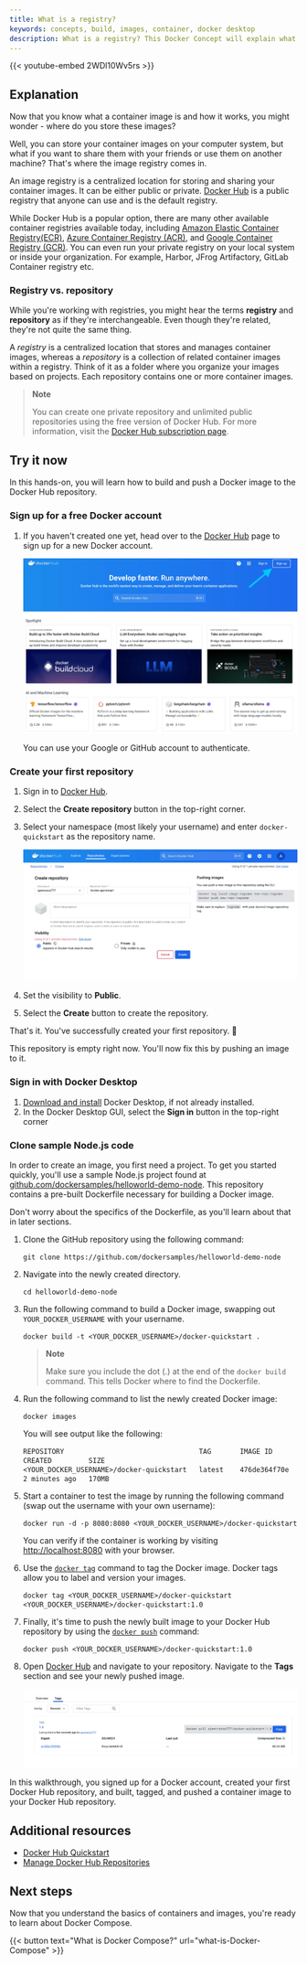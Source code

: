```yaml
---
title: What is a registry?
keywords: concepts, build, images, container, docker desktop
description: What is a registry? This Docker Concept will explain what a registry is, explore their interoperability, and have you interact with registries.
---
```


{{< youtube-embed 2WDl10Wv5rs >}}

## Explanation

Now that you know what a container image is and how it works, you might wonder - where do you store these images? 

Well, you can store your container images on your computer system, but what if you want to share them with your friends or use them on another machine? That's where the image registry comes in.

An image registry is a centralized location for storing and sharing your container images. It can be either public or private. [Docker Hub](https://hub.docker.com) is a public registry that anyone can use and is the default registry. 

While Docker Hub is a popular option, there are many other available container registries available today, including [Amazon Elastic Container Registry(ECR)](https://aws.amazon.com/ecr/), [Azure Container Registry (ACR)](https://azure.microsoft.com/en-in/products/container-registry), and [Google Container Registry (GCR)](https://cloud.google.com/artifact-registry). You can even run your private registry on your local system or inside your organization. For example, Harbor, JFrog Artifactory, GitLab Container registry etc.

### Registry vs. repository

While you're working with registries, you might hear the terms **registry** and **repository** as if they're interchangeable. Even though they're related, they're not quite the same thing.

A _registry_ is a centralized location that stores and manages container images, whereas a _repository_ is a collection of related container images within a registry. Think of it as a folder where you organize your images based on projects. Each repository contains one or more container images.

>**Note**
>
> You can create one private repository and unlimited public repositories using the free version of Docker Hub. For more information, visit the [Docker Hub subscription page](https://www.docker.com/pricing/).

## Try it now

In this hands-on, you will learn how to build and push a Docker image to the Docker Hub repository.

### Sign up for a free Docker account

1. If you haven't created one yet, head over to the [Docker Hub](https://hub.docker.com) page to sign up for a new Docker account.

    ![Screenshot of the official Docker Hub page showing the Sign up page](images/dockerhub-signup.webp?border)

    You can use your Google or GitHub account to authenticate.

### Create your first repository

1. Sign in to [Docker Hub](https://hub.docker.com).
2. Select the **Create repository** button in the top-right corner.
3. Select your namespace (most likely your username) and enter `docker-quickstart` as the repository name.

    ![Screenshot of the Docker Hub page that shows how to create a public repository](images/create-hub-repository.webp?border)

4. Set the visibility to **Public**. 
5. Select the **Create** button to create the repository.

That's it. You've successfully created your first repository. 🎉

This repository is empty right now. You'll now fix this by pushing an image to it.

### Sign in with Docker Desktop

1. [Download and install](https://www.docker.com/products/docker-desktop/) Docker Desktop, if not already installed.
2. In the Docker Desktop GUI, select the **Sign in** button in the top-right corner

### Clone sample Node.js code

In order to create an image, you first need a project. To get you started quickly, you'll use a sample Node.js project found at [github.com/dockersamples/helloworld-demo-node](https://github.com/dockersamples/helloworld-demo-node). This repository contains a pre-built Dockerfile necessary for building a Docker image.

Don't worry about the specifics of the Dockerfile, as you'll learn about that in later sections.

1. Clone the GitHub repository using the following command:

    ```console
    git clone https://github.com/dockersamples/helloworld-demo-node
    ```

2. Navigate into the newly created directory.

    ```console
    cd helloworld-demo-node
    ```

3. Run the following command to build a Docker image, swapping out `YOUR_DOCKER_USERNAME` with your username.

    ```console
    docker build -t <YOUR_DOCKER_USERNAME>/docker-quickstart .
    ```

    >**Note**
    >
    > Make sure you include the dot (.) at the end of the `docker build` command. This tells Docker where to find the Dockerfile.

4. Run the following command to list the newly created Docker image:

    ```console
    docker images
    ```

    You will see output like the following:

    ```console
    REPOSITORY                                 TAG       IMAGE ID       CREATED         SIZE
    <YOUR_DOCKER_USERNAME>/docker-quickstart   latest    476de364f70e   2 minutes ago   170MB
    ```

5. Start a container to test the image by running the following command (swap out the username with your own username):

    ```console
    docker run -d -p 8080:8080 <YOUR_DOCKER_USERNAME>/docker-quickstart 
    ```

    You can verify if the container is working by visiting [http://localhost:8080](http://localhost:8080) with your browser.

6. Use the [`docker tag`](/reference/cli/docker/image/tag/) command to tag the Docker image. Docker tags allow you to label and version your images. 

    ```console 
    docker tag <YOUR_DOCKER_USERNAME>/docker-quickstart <YOUR_DOCKER_USERNAME>/docker-quickstart:1.0 
    ```

7. Finally, it's time to push the newly built image to your Docker Hub repository by using the [`docker push`](/reference/cli/docker/image/push/) command:

    ```console 
    docker push <YOUR_DOCKER_USERNAME>/docker-quickstart:1.0
    ```

8. Open [Docker Hub](https://hub.docker.com) and navigate to your repository. Navigate to the **Tags** section and see your newly pushed image.

    ![Screenshot of the Docker Hub page that displays the newly added image tag](images/dockerhub-tags.webp?border=true) 

In this walkthrough, you signed up for a Docker account, created your first Docker Hub repository, and built, tagged, and pushed a container image to your Docker Hub repository.

## Additional resources

- [Docker Hub Quickstart](/docker-hub/quickstart/)
- [Manage Docker Hub Repositories](/docker-hub/repos/)

## Next steps

Now that you understand the basics of containers and images, you're ready to learn about Docker Compose.

{{< button text="What is Docker Compose?" url="what-is-Docker-Compose" >}}
